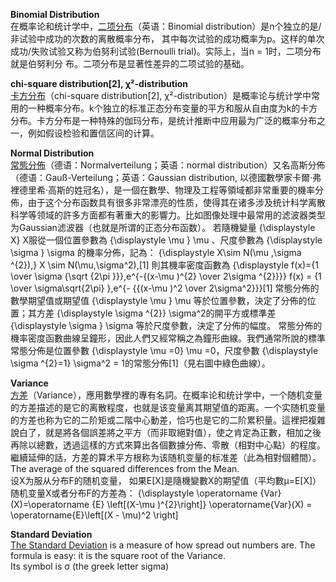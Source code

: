 **Binomial Distribution**  
在概率论和统计学中，[二项分布](https://zh.wikipedia.org/wiki/%E4%BA%8C%E9%A0%85%E5%88%86%E4%BD%88)（英语：Binomial distribution）是n个独立的是/非试验中成功的次数的离散概率分布，
其中每次试验的成功概率为p。这样的单次成功/失败试验又称为伯努利试验(Bernoulli trial)。实际上，当n = 1时，二项分布就是伯努利分
布。二项分布是显著性差异的二项试验的基础。  

**chi-square distribution[2], χ²-distribution**  
[卡方分布](https://zh.wikipedia.org/wiki/%E5%8D%A1%E6%96%B9%E5%88%86%E4%BD%88)（chi-square distribution[2], χ²-distribution）是概率论与统计学中常用的一种概率分布。k个独立的标准正态分布变量的平方和服从自由度为k的卡方分布。卡方分布是一种特殊的伽玛分布，是统计推断中应用最为广泛的概率分布之一，例如假设检验和置信区间的计算。  

**Normal Distribution**   
[常態分佈](https://zh.wikipedia.org/wiki/%E6%AD%A3%E6%80%81%E5%88%86%E5%B8%83)（德语：Normalverteilung；英语：normal distribution）又名高斯分佈（德语：Gauß-Verteilung；英语：Gaussian distribution, 以德國數學家卡爾·弗裡德里希·高斯的姓冠名），是一個在數學、物理及工程等領域都非常重要的機率分佈，由于这个分布函数具有很多非常漂亮的性质，使得其在诸多涉及统计科学离散科学等领域的許多方面都有著重大的影響力。比如图像处理中最常用的滤波器类型为Gaussian滤波器（也就是所谓的正态分布函数）。
若隨機變量 {\displaystyle X} X服從一個位置參數為 {\displaystyle \mu } \mu 、尺度參數為 {\displaystyle \sigma } \sigma 的機率分佈，記為：
{\displaystyle X\sim N(\mu ,\sigma ^{2}),} X \sim N(\mu,\sigma^2),[1]
則其機率密度函數為
{\displaystyle f(x)={1 \over \sigma {\sqrt {2\pi }}}\,e^{-{(x-\mu )^{2} \over 2\sigma ^{2}}}} f(x) = {1 \over \sigma\sqrt{2\pi} }\,e^{- {{(x-\mu )^2 \over 2\sigma^2}}}[1]
常態分佈的數學期望值或期望值 {\displaystyle \mu } \mu 等於位置參數，決定了分佈的位置；其方差 {\displaystyle \sigma ^{2}} \sigma^2的開平方或標準差 {\displaystyle \sigma } \sigma 等於尺度參數，決定了分佈的幅度。
常態分佈的機率密度函數曲線呈鐘形，因此人們又經常稱之為鐘形曲線。我們通常所說的標準常態分佈是位置參數 {\displaystyle \mu =0} \mu =0，尺度參數 {\displaystyle \sigma ^{2}=1} \sigma^2 = 1的常態分佈[1]（見右圖中綠色曲線）。  

**Variance**  
[方差](https://zh.wikipedia.org/wiki/%E6%96%B9%E5%B7%AE)（Variance），應用數學裡的專有名詞。在概率论和统计学中，一个随机变量的方差描述的是它的离散程度，也就是该变量离其期望值的距离。一个实随机变量的方差也称为它的二阶矩或二階中心動差，恰巧也是它的二阶累积量。這裡把複雜說白了，就是將各個誤差將之平方（而非取絕對值），使之肯定為正數，相加之後再除以總數，透過這樣的方式來算出各個數據分佈、零散（相對中心點）的程度。繼續延伸的話，方差的算术平方根称为该随机变量的标准差（此為相對個體間）。  The average of the squared differences from the Mean.   
设X为服从分布F的随机变量， 如果E[X]是隨機變數X的期望值（平均數μ=E[X]）
随机变量X或者分布F的方差為：
{\displaystyle \operatorname {Var} (X)=\operatorname {E} \left[(X-\mu )^{2}\right]} \operatorname{Var}(X) = \operatorname{E}\left[(X - \mu)^2 \right]  

**Standard Deviation**  
[The Standard Deviation](http://www.mathsisfun.com/data/standard-deviation.html) is a measure of how spread out numbers are.
The formula is easy: it is the square root of the Variance.   
Its symbol is σ (the greek letter sigma)   
